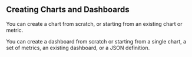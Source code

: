 ## Creating Charts and Dashboards

You can create a chart from scratch, or starting from an existing chart or metric.

You can create a dashboard from scratch or starting from a single chart, a set of metrics, an existing dashboard, or a
JSON definition.
